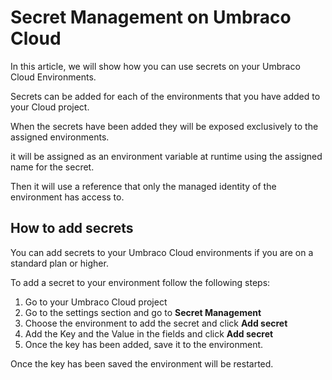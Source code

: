 # Secret Management on Umbraco Cloud

In this article, we will show how you can use secrets on your Umbraco Cloud Environments.

Secrets can be added for each of the environments that you have added to your Cloud project.

When the secrets have been added they will be exposed exclusively to the assigned environments.

it will be assigned as an environment variable at runtime using the assigned name for the secret.

Then it will use a reference that only the managed identity of the environment has access to.

## How to add secrets

You can add secrets to your Umbraco Cloud environments if you are on a standard plan or higher.

To add a secret to your environment follow the following steps:

1. Go to your Umbraco Cloud project
2. Go to the settings section and go to **Secret Management**
3. Choose the environment to add the secret and click **Add secret**
4. Add the Key and the Value in the fields and click **Add secret**
5. Once the key has been added, save it to the environment.

Once the key has been saved the environment will be restarted.